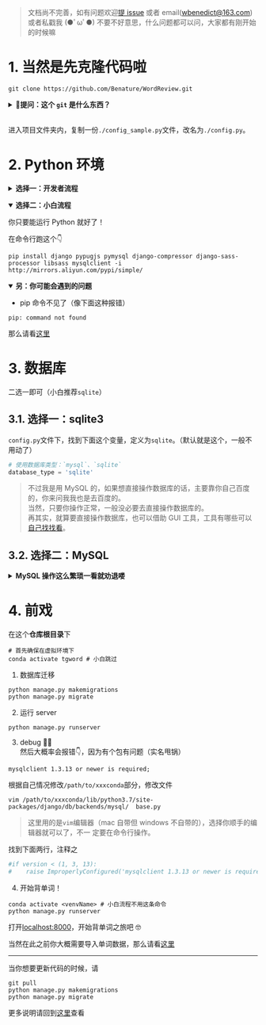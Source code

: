 >文档尚不完善，如有问题欢迎[提 issue](https://github.com/Benature/WordReview/issues) 或者 email(<wbenedict@163.com>) 或者私戳我 (●ﾟωﾟ●)
>不要不好意思，什么问题都可以问，大家都有刚开始的时候嘛

# 1. 当然是先克隆代码啦

```shell
git clone https://github.com/Benature/WordReview.git
```

<b><details><summary>🙋提问：这个 `git` 是什么东西？</summary></b>

如果你不知道 git 是什么，请到[此处](https://git-scm.com/downloads)下载安装。

关于安装的选项，可以自行搜索`win/mac 安装 git`等字样，找一篇点击量高的博客参考即可。

</details>
</br>

进入项目文件夹内，复制一份`./config_sample.py`文件，改名为`./config.py`。

# 2. Python 环境

<b><details><summary>选择一：开发者流程</summary></b>

1. Install `Miniconda` (recommanded) or `Anaconda` at first.
2. create a virtual environment  
  名字随便定，这里以`tgword`为例

```shell
conda create -n tgword python=3
```

>如果你没有其他 django 的项目，偷懒起见可以不创建虚拟环境，以及下面关于虚拟环境的步骤。

3. activate the environment

```shell
source activate tgword 
```

此时命令行左边应该有显示`(tgword)`

4. install requirements

```shell
pip install -r requirements.txt
```

</details>

<b><details open><summary>选择二：小白流程</summary></b>

你只要能运行 Python 就好了！

在命令行跑这个👇

```shell
pip install django pypugjs pymysql django-compressor django-sass-processor libsass mysqlclient -i http://mirrors.aliyun.com/pypi/simple/ 
```

</details>

<b><details open><summary>另：你可能会遇到的问题</summary></b>

- pip 命令不见了（像下面这种报错）

```shell
pip: command not found
```

那么请看[这里](https://benature.github.io/python-code/pip-cmd-not-found/)

<!-- - 其他你 handle 不了的报错
  那就退而求其次跑下面这个吧 -->

</details>


# 3. 数据库

二选一即可（小白推荐`sqlite`）

## 3.1. 选择一：sqlite3


`config.py`文件下，找到下面这个变量，定义为`sqlite`。（默认就是这个，一般不用动了）

```python
# 使用数据库类型：`mysql`、`sqlite`
database_type = 'sqlite'
```

>不过我是用 MySQL 的，如果想直接操作数据库的话，主要靠你自己百度的，你来问我我也是去百度的。  
>当然，只要你操作正常，一般没必要去直接操作数据库的。  
>再其实，就算要直接操作数据库，也可以借助 GUI 工具，工具有哪些可以[自己找找看](https://www.bing.com/search?q=sqlite+GUI)。

## 3.2. 选择二：MySQL

<b><details><summary>MySQL 操作这么繁琐一看就劝退喽</summary></b>

### 3.2.1. Install

<b><details><summary>MacOS</summary></b>
1. 下载  
download from <https://dev.mysql.com/downloads/mysql/>, select `macOS 10.14 (x86, 64-bit), DMG Archive`(.dmg file)

>顺路会看到一个叫 workbench 的，可视化工具，就像看 excel 看数据库，which is recommended.

2. 安装  
clike `next` all the way.

3. 设置环境变量

如果`mysql -Version`命令会报错，补一下环境变量

```shell
vim ~/.bash_profile
# 增加以下这行
PATH=$PATH:/usr/local/mysql/bin
```

</details>

<b><details><summary>Windows</summary></b>
同样在<https://dev.mysql.com/downloads/mysql/>下载，略。
</details>

<b><details><summary>Ubuntu</summary></b>

```shell
# download the configuration
wget https://dev.mysql.com/get/mysql-apt-config_0.8.14-1_all.deb
sudo dpkg -i mysql-apt-config_0.8.14-1_all.deb
# default is fine, select OK and return

sudo apt update
sudo apt-get install mysql-server
# set password(spa2020)
# use strong password encryption

sudo mysql_secure_installation
# enter password
# n (不换root密码)
# Remove anonymous users? : y（删除匿名用户）
# Disallow root login remotely?: n（是否禁止 root 远程登录）
# Remove test database and access to it? : y（删除测试数据库）
# Reload privilege tables now? : y（立即重新加载特权表）

mysql -V # check version
# mysql  Ver 8.0.19 for Linux on x86_64 (MySQL Community Server - GPL)
```

</details>

<b><details><summary>WSL</summary></b>
参见[此文](https://benature.github.io/linux/wsl-install-mysql8/)
</details>


>macOS 和 Windows 下可以装个数据库 GUI app  
>  - MySQL Workbench (free & recommend)  
>  ~~如同处理 excel，不用学 mysql 命令也能操作数据库啦~~

### 3.2.2. Mysql configuration

登录进入 mysql 命令行，密码是安装时候设置的那个。

```shell
mysql -uroot -p
```

```sql
show databases;
use mysql;
create database tg_word_db character set utf8;
create user 'tg_word_user'@'localhost' identified by 'tg_word2020'; -- 新建用户
grant all privileges ON tg_word_db.* TO 'tg_word_user'@'localhost'; -- 授权
flush privileges; -- 刷新系统权限表
```

>如果你在这里自定义了数据库名和用户名的话，需要去`config.py`内修改对应的数据库配置

`config.py`文件下，找到下面这个变量，定义为`mysql`。（默认就是这个，一般不用动了）

```python
# 使用数据库类型：`mysql`、`sqlite`
database_type = 'mysql'
```

</details>


# 4. 前戏

在这个**仓库根目录**下

```shell
# 首先确保在虚拟环境下
conda activate tgword # 小白跳过
```

1. 数据库迁移
  
  ```shell
  python manage.py makemigrations
  python manage.py migrate
  ```

2. 运行 server
  
  ```shell
  python manage.py runserver
  ```

3. debug 🤦‍♂️  
  然后大概率会报错👇，因为有个包有问题（实名甩锅）
  
  ```error
  mysqlclient 1.3.13 or newer is required;
  ```
  
  根据自己情况修改`/path/to/xxxconda`部分，修改文件
  
  ```shell
  vim /path/to/xxxconda/lib/python3.7/site-packages/django/db/backends/mysql/  base.py
  ```
  
  >这里用的是`vim`编辑器（mac 自带但 windows 不自带的），选择你顺手的编辑器就可以了，不一  定要在命令行操作。
  
  找到下面两行，注释之
  
  ```python
  #if version < (1, 3, 13):
  #    raise ImproperlyConfigured('mysqlclient 1.3.13 or newer is required;   you have %s.' % Database.__version__)
  ```

4. 开始背单词！

  ```shell
  conda activate <venvName> # 小白流程不用这条命令
  python manage.py runserver
  ```

  打开[localhost:8000](localhost:8000/)，开始背单词之旅吧 🤓

当然在此之前你大概需要导入单词数据，那么请看[这里](./database_init.md)

---

当你想要更新代码的时候，请

```shell
git pull
python manage.py makemigrations
python manage.py migrate
```

更多说明请回到[这里](https://github.com/Benature/WordReview#%E4%BD%BF%E7%94%A8)查看